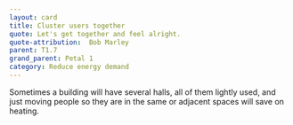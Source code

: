 ```yaml
---
layout: card
title: Cluster users together
quote: Let's get together and feel alright.
quote-attribution:  Bob Marley  
parent: T1.7
grand_parent: Petal 1
category: Reduce energy demand
---
```


Sometimes a building will have several halls, all of them lightly used, and just moving people so they are in the same or adjacent spaces will save on heating.  

